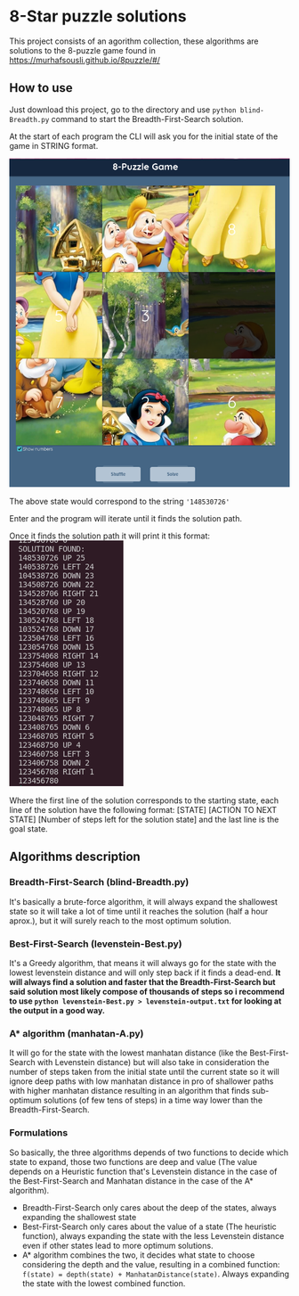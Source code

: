 # 8-Star puzzle solutions

This project consists of an agorithm collection, these algorithms are solutions to the 8-puzzle game found in https://murhafsousli.github.io/8puzzle/#/

## How to use

Just download this project, go to the directory and use `python blind-Breadth.py` command to start the Breadth-First-Search solution.

At the start of each program the CLI will ask you for the initial state of the game in STRING format.

![](./docs/shuffled.png)

The above state would correspond to the string `'148530726'`

Enter and the program will iterate until it finds the solution path.

Once it finds the solution path it will print it this format:
![](./docs/solution.png)

Where the first line of the solution corresponds to the starting state, each line of the solution have the following format: [STATE] [ACTION TO NEXT STATE] [Number of steps left for the solution state] and the last line is the goal state.

## Algorithms description

### Breadth-First-Search (blind-Breadth.py)

It's basically a brute-force algorithm, it will always expand the shallowest state so it will take a lot of time until it reaches the solution (half a hour aprox.), but it will surely reach to the most optimum solution.

### Best-First-Search (levenstein-Best.py)

It's a Greedy algorithm, that means it will always go for the state with the lowest levenstein distance and will only step back if it finds a dead-end. **It will always find a solution and faster that the Breadth-First-Search but said solution most likely compose of thousands of steps so i recommend to use `python levenstein-Best.py > levenstein-output.txt` for looking at the output in a good way.**

### A* algorithm (manhatan-A.py)

It will go for the state with the lowest manhatan distance (like the Best-First-Search with Levenstein distance) but will also take in consideration the number of steps taken from the initial state until the current state so it will ignore deep paths with low manhatan distance in pro of shallower paths with higher manhatan distance resulting in an algorithm that finds sub-optimum solutions (of few tens of steps) in a time way lower than the Breadth-First-Search.

### Formulations

So basically, the three algorithms depends of two functions to decide which state to expand, those two functions are deep and value (The value depends on a Heuristic function that's Levenstein distance in the case of the Best-First-Search and Manhatan distance in the case of the A* algorithm).

- Breadth-First-Search only cares about the deep of the states, always expanding the shallowest state
- Best-First-Search only cares about the value of a state (The heuristic function), always expanding the state with the less Levenstein distance even if other states lead to more optimum solutions.
- A* algorithm combines the two, it decides what state to choose considering the depth and the value, resulting in a combined function: `f(state) = depth(state) + ManhatanDistance(state)`. Always expanding the state with the lowest combined function.